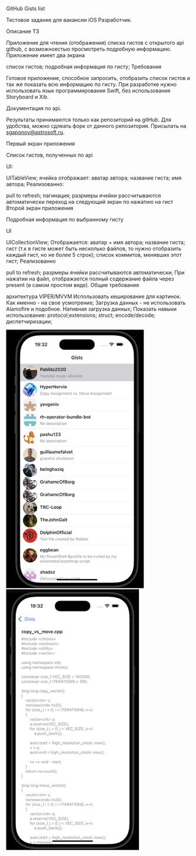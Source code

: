GitHub Gists list

Тестовое задание для вакансии iOS Разработчик.

Описание ТЗ

Приложение для чтения (отображения) списка гистов с открытого api github, с возможноестью просмотреть подробную информацию. Приложение имеет два экрана

список гистов;
подробная информация по гисту;
Требования

Готовое приложение, способное запросить, отобразить список гистов и так же показать всю информацию по гисту. При разработке нужно использовать язык программирования Swift, без использования Storyboard и Xib.

Документация по api.

Результаты принимаются только как репозиторий на gitHub. Для удобства, можно сдлеать форк от данного репозитория. Присылать на sgaponov@astrosoft.ru.

Первый экран приложения

Список гистов, полученных по api

UI:

UITableView;
ячейка отображает:
аватар автора;
название гиста;
имя автора;
Реализованно:

pull to refresh;
пагинация;
разрмеры ячейки рассчитываются автоматически
переход на следующий экран по нажатию на гист
Второй экран приложения

Подробная информация по выбранному гисту

UI

UICollectionView;
Отображается:
аватар + имя автора;
название гиста;
гист (т.к в гисте может быть несколько файлов, то нужно отобразить каждый гист, но не более 5 строк);
список коммитов, менявших этот гист;
Реализованно

pull to refresh;
разрмеры ячейки рассчитываются автоматически;
При нажатии на файл, отображается полный содержание файла через present (в самом простом виде).
Общие требования

архитектура VIPER/MVVM
Использовать кеширование для картинок. Как именно - на свое усмотрение;
Загрузка данных - не использовать Alamofire и подобное. Нативная загрузка данных;
Показать навыки использования:
protocol;extensions;
struct;
encode/decode;
диспетчиризации;

![скришот 1](https://github.com/Jem1s-git/GistsList/blob/main/screenshot2.png)
![скришот 2](https://github.com/Jem1s-git/GistsList/blob/main/screenshot1.png)
